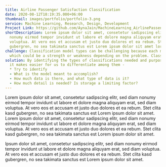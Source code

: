 ```yaml
---
title: Airline Passenger Satisfaction Classification  
date: 2020-08-12T18:19:35.000+06:00
thumbnail: images/portfolio/portfolio-3.png
service: Machine Learning, Research, Design, Development 
Project Link: https://github.com/AynaJain/MachineLearning_AirlinePassengerSatisfactionClassification/blob/main/CS412_Final_Project.ipynb
shortDescription: Lorem ipsum dolor sit amet, consetetur sadipscing elitr, sed diam
  nonumy eirmod tempor invidunt ut labore et dolore magna aliquyam erat, sed diam
  voluptua. At vero eos et accusam et justo duo dolores et ea rebum. Stet clita kasd
  gubergren, no sea takimata sanctus est Lorem ipsum dolor sit amet lorem ipsum dolor.
challenge: Classification model types can be challenging because each model type has its own characteristic, 
  which could be a strength or weakness depending on the problem. Classification models assign items to a discrete group or class based on a specific set of features.Determining the best classification model often presents difficulties given the uniqueness of each dataset and desired outcome. Overfitting occurs when the model is too closely aligned with limited training data that may contain noise or errors. An overfit model is not able to generalize well to data outside the training set, limiting its usefulness in a production system.
solution: By identifying the types of classifications needed and purpose of data, 
  it makes easier for us to differentiate among them -
  * Try to identify 
  - What is the model meant to accomplish?  
  - How much data is there, and what type of data is it?
  - How much detail is needed? Is storage a limiting factor?
---
```

Lorem ipsum dolor sit amet, consetetur sadipscing elitr, sed diam nonumy eirmod tempor invidunt ut labore et dolore magna aliquyam erat, sed diam voluptua. At vero eos et accusam et justo duo dolores et ea rebum. Stet clita kasd gubergren, no sea takimata sanctus est Lorem ipsum dolor sit amet. Lorem ipsum dolor sit amet, consetetur sadipscing elitr, sed diam nonumy eirmod tempor invidunt ut labore et dolore magna aliquyam erat, sed diam voluptua. At vero eos et accusam et justo duo dolores et ea rebum. Stet clita kasd gubergren, no sea takimata sanctus est Lorem ipsum dolor sit amet.

Ipsum dolor sit amet, consetetur sadipscing elitr, sed diam nonumy eirmod tempor invidunt ut labore et dolore magna aliquyam erat, sed diam voluptua. At vero eos et accusam et justo duo dolores et ea rebum. Stet clita kasd gubergren, no sea takimata sanctus est Lorem ipsum dolor sit amet.